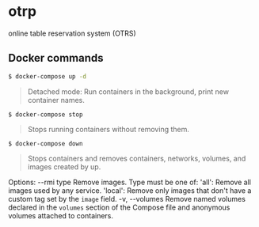 # otrp
online table reservation system (OTRS)

## Docker commands
```sh
$ docker-compose up -d
```
> Detached mode: Run containers in the background, print new container names.  

```
$ docker-compose stop
```
> Stops running containers without removing them.  


```
$ docker-compose down
```
> Stops containers and removes containers, networks, volumes, and images created by up.  

Options:
    --rmi type              Remove images. Type must be one of:
                              'all': Remove all images used by any service.
                              'local': Remove only images that don't have a
                              custom tag set by the `image` field.
    -v, --volumes           Remove named volumes declared in the `volumes`
                            section of the Compose file and anonymous volumes
                            attached to containers.
